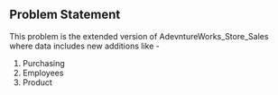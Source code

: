 ## Problem Statement
This problem is the extended version of AdevntureWorks_Store_Sales where data includes new additions like -
1. Purchasing
2. Employees
3. Product

